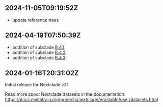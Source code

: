 ## 2024-11-05T09:19:52Z

 - update reference trees

## 2024-04-19T07:50:39Z

- addition of subclade [B.4.1](https://github.com/influenza-clade-nomenclature/seasonal_A-H3N2_NA/blob/main/subclades/B.4.1.yml)
- addition of subclade [B.4.2](https://github.com/influenza-clade-nomenclature/seasonal_A-H3N2_NA/blob/main/subclades/B.4.2.yml)
- addition of subclade [B.4.3](https://github.com/influenza-clade-nomenclature/seasonal_A-H3N2_NA/blob/main/subclades/B.4.3.yml)


## 2024-01-16T20:31:02Z

Initial release for Nextclade v3!

Read more about Nextclade datasets in the documentation: https://docs.nextstrain.org/projects/nextclade/en/stable/user/datasets.html
